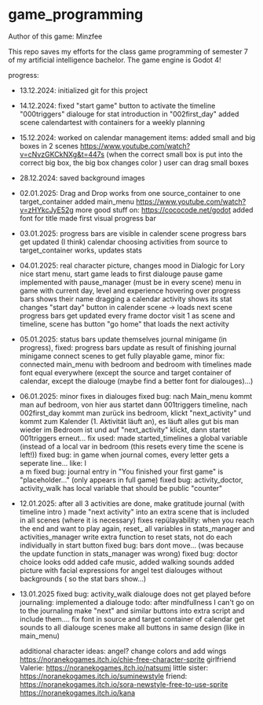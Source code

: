 # game_programming
Author of this game: Minzfee


This repo saves my efforts for the class game programming of semester 7 of my artificial intelligence bachelor.
The game engine is Godot 4!


progress:
* 13.12.2024: initialized git for this project 
* 14.12.2024: 
    fixed "start game" button to activate the timeline "000triggers"
    dialouge for stat introduction in "002first_day"
    added scene calendartest with containers for a weekly planning 
* 15.12.2024: 
    worked on calendar management items: 
    added small and big boxes in 2 scenes https://www.youtube.com/watch?v=cNvzGKCkNXg&t=447s
    (when the correct small box is put into the correct big box, the big box changes color )
    user can drag small boxes
* 28.12.2024:
    saved background images
* 02.01.2025: 
    Drag and Drop works from one source_container to one target_container
    added main_menu https://www.youtube.com/watch?v=zHYkcJyE52g more good stuff on: https://cococode.net/godot
    added font for title
    made first visual progress bar
* 03.01.2025:
    progress bars are visible in calender scene
    progress bars get updated (I think)
    calendar choosing activities from source to target_container works, updates stats
* 04.01.2025:
    real character picture, changes mood in Dialogic for Lory
    nice start menu, start game leads to first dialouge
    pause game implemented with pause_manager (must be in every scene)
    menu in game with current day, level and experience
    hovering over progress bars shows their name
    dragging a calendar activity shows its stat changes
    "start day" button in calender scene -> loads next scene 
    progress bars get updated every frame
    doctor visit 1 as scene and timeline, scene has button "go home" that loads the next activity
* 05.01.2025: 
    status bars update themselves
    journal minigame (in progress), fixed: progress bars update as result of finishing journal minigame
    connect scenes to get fully playable game, minor fix: connected main_menu with bedroom and bedroom with timelines
    made font equal everywhere (except the source and target container of calendar, except the dialouge (maybe find a better font for dialouges)...)
* 06.01.2025:
    minor fixes in dialouges
     fixed bug: nach Main_menu kommt man auf bedroom, von hier aus startet dann 001triggers timeline,
     nach 002first_day kommt man zurück ins bedroom, klickt "next_activity" und kommt zum Kalender (1. Aktivität läuft an), es läuft alles gut bis man wieder im Bedroom ist und auf "next_activity" klickt, dann startet 001triggers erneut...
     fix used: made started_timelines a global variable (instead of a local var in bedroom (this resets every time the scene is left!))
    fixed bug: in game when journal comes, every letter gets a seperate line... like:
      I  
      a
      m
    fixed bug: journal entry in "You finished your first game" is "placeholder..." (only appears in full game)
    fixed bug: activity_doctor, activity_walk has local variable that should be public "counter"
* 12.01.2025: 
    after all 3 activities are done, make gratitude journal (with timeline intro )
    made "next activity" into an extra scene that is included in all scenes (where it is necessary)
    fixes repülayability: when you reach the end and want to play again, reset_ all variables in stats_manager and activities_manager
    write extra function to reset stats, not do each individually in start button
    fixed bug: bars dont move... (was because the update function in stats_manager was wrong)
    fixed bug: doctor choice looks odd
    added cafe music, added walking sounds
    added picture with facial expressions for angel
    test dialouges without backgrounds ( so the stat bars show...)
* 13.01.2025
    fixed bug: activity_walk dialouge does not get played
    before journaling: implemented a dialouge
todo:
    after mindfullness I can't go on to the journaling
    make "next" and similar buttons into extra script and include them....
    fix font in source and target container of calendar
    get sounds to all dialouge scenes
    make all buttons in same design (like in main_menu)
   

    additional character ideas: 
        angel? change colors and add wings https://noranekogames.itch.io/chie-free-character-sprite
        girlfriend Valerie: https://noranekogames.itch.io/natsumi 
        little sister: https://noranekogames.itch.io/suminewstyle
        friend: https://noranekogames.itch.io/sora-newstyle-free-to-use-sprite https://noranekogames.itch.io/kana 

